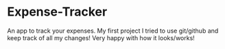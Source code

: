 # Expense-Tracker
An app to track your expenses.
My first project I tried to use git/github and keep track of all my changes!
Very happy with how it looks/works!
